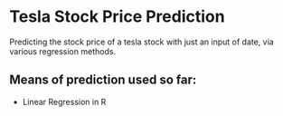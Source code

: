 # Tesla Stock Price Prediction
Predicting the stock price of a tesla stock with just an input of date, via various regression methods. 

## Means of prediction used so far:
- Linear Regression in R
